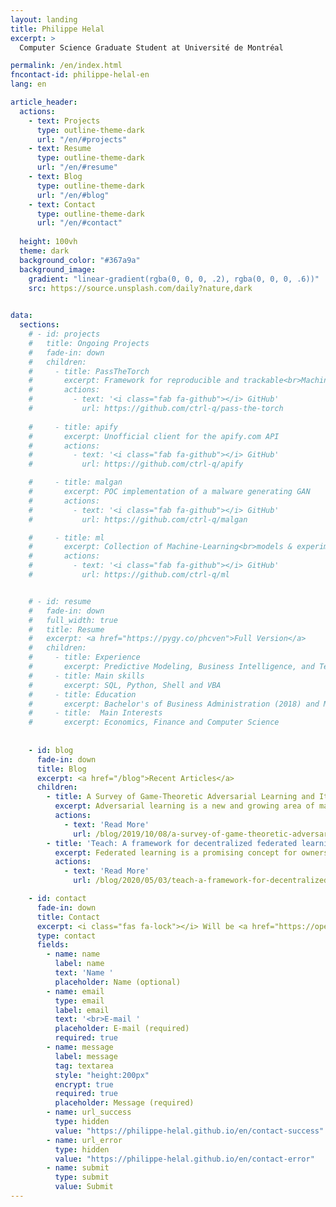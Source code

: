 ```yaml
---
layout: landing
title: Philippe Helal
excerpt: >
  Computer Science Graduate Student at Université de Montréal

permalink: /en/index.html
fncontact-id: philippe-helal-en
lang: en

article_header:
  actions:
    - text: Projects
      type: outline-theme-dark
      url: "/en/#projects"
    - text: Resume
      type: outline-theme-dark
      url: "/en/#resume"
    - text: Blog
      type: outline-theme-dark
      url: "/en/#blog"
    - text: Contact
      type: outline-theme-dark
      url: "/en/#contact"
  
  height: 100vh
  theme: dark
  background_color: "#367a9a"
  background_image:
    gradient: "linear-gradient(rgba(0, 0, 0, .2), rgba(0, 0, 0, .6))"
    src: https://source.unsplash.com/daily?nature,dark  
    

data:  
  sections:
    # - id: projects
    #   title: Ongoing Projects
    #   fade-in: down
    #   children:
    #     - title: PassTheTorch
    #       excerpt: Framework for reproducible and trackable<br>Machine-Learning projects
    #       actions:
    #         - text: '<i class="fab fa-github"></i> GitHub'
    #           url: https://github.com/ctrl-q/pass-the-torch
        
    #     - title: apify
    #       excerpt: Unofficial client for the apify.com API
    #       actions:
    #         - text: '<i class="fab fa-github"></i> GitHub'
    #           url: https://github.com/ctrl-q/apify

    #     - title: malgan
    #       excerpt: POC implementation of a malware generating GAN
    #       actions:
    #         - text: '<i class="fab fa-github"></i> GitHub'
    #           url: https://github.com/ctrl-q/malgan

    #     - title: ml
    #       excerpt: Collection of Machine-Learning<br>models & experiments
    #       actions:
    #         - text: '<i class="fab fa-github"></i> GitHub'
    #           url: https://github.com/ctrl-q/ml


    # - id: resume
    #   fade-in: down
    #   full_width: true
    #   title: Resume
    #   excerpt: <a href="https://pygy.co/phcven">Full Version</a>
    #   children:
    #     - title: Experience
    #       excerpt: Predictive Modeling, Business Intelligence, and Teaching
    #     - title: Main skills
    #       excerpt: SQL, Python, Shell and VBA
    #     - title: Education
    #       excerpt: Bachelor's of Business Administration (2018) and M. Sc Computer Science (expected 2020)        
    #     - title:  Main Interests
    #       excerpt: Economics, Finance and Computer Science
        
     
    - id: blog
      fade-in: down
      title: Blog
      excerpt: <a href="/blog">Recent Articles</a>
      children:
        - title: A Survey of Game-Theoretic Adversarial Learning and Its Implications on Privacy 
          excerpt: Adversarial learning is a new and growing area of machine-learning research. Formulating it using tools from game theory allows for a different view of machine learning, when compared to the traditional, purely statistical view...
          actions:
            - text: 'Read More'
              url: /blog/2019/10/08/a-survey-of-game-theoretic-adversarial-learning-and-its-implications-on-privacy
        - title: 'Teach: A framework for decentralized federated learning'
          excerpt: Federated learning is a promising concept for owners of machine-learning models and owners of training data alike. We outline a framework for orchestrating federated learning and rewarding data owners that does not rely on trust or knowledge between the model owner and data owners...
          actions:
            - text: 'Read More'
              url: /blog/2020/05/03/teach-a-framework-for-decentralized-federated-learning

    - id: contact
      fade-in: down
      title: Contact
      excerpt: <i class="fas fa-lock"></i> Will be <a href="https://openpgpjs.org">encrypted</a> before leaving your network
      type: contact
      fields:
        - name: name
          label: name
          text: 'Name '
          placeholder: Name (optional)
        - name: email
          type: email
          label: email
          text: '<br>E-mail '
          placeholder: E-mail (required)
          required: true
        - name: message
          label: message
          tag: textarea
          style: "height:200px"
          encrypt: true
          required: true
          placeholder: Message (required)
        - name: url_success
          type: hidden
          value: "https://philippe-helal.github.io/en/contact-success"
        - name: url_error
          type: hidden
          value: "https://philippe-helal.github.io/en/contact-error"
        - name: submit
          type: submit
          value: Submit
---
```

